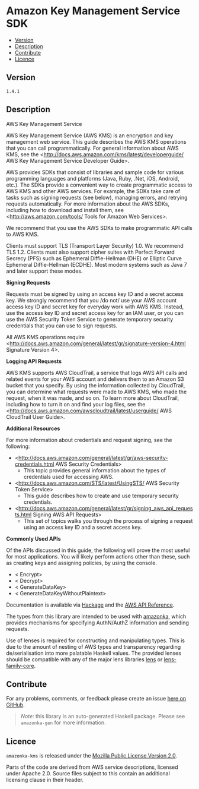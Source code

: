 # Amazon Key Management Service SDK

* [Version](#version)
* [Description](#description)
* [Contribute](#contribute)
* [Licence](#licence)


## Version

`1.4.1`


## Description

AWS Key Management Service

AWS Key Management Service (AWS KMS) is an encryption and key management
web service. This guide describes the AWS KMS operations that you can
call programmatically. For general information about AWS KMS, see the
<http://docs.aws.amazon.com/kms/latest/developerguide/ AWS Key Management Service Developer Guide>.

AWS provides SDKs that consist of libraries and sample code for various
programming languages and platforms (Java, Ruby, .Net, iOS, Android,
etc.). The SDKs provide a convenient way to create programmatic access
to AWS KMS and other AWS services. For example, the SDKs take care of
tasks such as signing requests (see below), managing errors, and
retrying requests automatically. For more information about the AWS
SDKs, including how to download and install them, see
<http://aws.amazon.com/tools/ Tools for Amazon Web Services>.

We recommend that you use the AWS SDKs to make programmatic API calls to
AWS KMS.

Clients must support TLS (Transport Layer Security) 1.0. We recommend
TLS 1.2. Clients must also support cipher suites with Perfect Forward
Secrecy (PFS) such as Ephemeral Diffie-Hellman (DHE) or Elliptic Curve
Ephemeral Diffie-Hellman (ECDHE). Most modern systems such as Java 7 and
later support these modes.

__Signing Requests__

Requests must be signed by using an access key ID and a secret access
key. We strongly recommend that you /do not/ use your AWS account access
key ID and secret key for everyday work with AWS KMS. Instead, use the
access key ID and secret access key for an IAM user, or you can use the
AWS Security Token Service to generate temporary security credentials
that you can use to sign requests.

All AWS KMS operations require
<http://docs.aws.amazon.com/general/latest/gr/signature-version-4.html Signature Version 4>.

__Logging API Requests__

AWS KMS supports AWS CloudTrail, a service that logs AWS API calls and
related events for your AWS account and delivers them to an Amazon S3
bucket that you specify. By using the information collected by
CloudTrail, you can determine what requests were made to AWS KMS, who
made the request, when it was made, and so on. To learn more about
CloudTrail, including how to turn it on and find your log files, see the
<http://docs.aws.amazon.com/awscloudtrail/latest/userguide/ AWS CloudTrail User Guide>.

__Additional Resources__

For more information about credentials and request signing, see the
following:

-   <http://docs.aws.amazon.com/general/latest/gr/aws-security-credentials.html AWS Security Credentials>
    - This topic provides general information about the types of
    credentials used for accessing AWS.
-   <http://docs.aws.amazon.com/STS/latest/UsingSTS/ AWS Security Token Service>
    - This guide describes how to create and use temporary security
    credentials.
-   <http://docs.aws.amazon.com/general/latest/gr/signing_aws_api_requests.html Signing AWS API Requests>
    - This set of topics walks you through the process of signing a
    request using an access key ID and a secret access key.

__Commonly Used APIs__

Of the APIs discussed in this guide, the following will prove the most
useful for most applications. You will likely perform actions other than
these, such as creating keys and assigning policies, by using the
console.

-   < Encrypt>
-   < Decrypt>
-   < GenerateDataKey>
-   < GenerateDataKeyWithoutPlaintext>

Documentation is available via [Hackage](http://hackage.haskell.org/package/amazonka-kms)
and the [AWS API Reference](https://aws.amazon.com/documentation/).

The types from this library are intended to be used with [amazonka](http://hackage.haskell.org/package/amazonka),
which provides mechanisms for specifying AuthN/AuthZ information and sending requests.

Use of lenses is required for constructing and manipulating types.
This is due to the amount of nesting of AWS types and transparency regarding
de/serialisation into more palatable Haskell values.
The provided lenses should be compatible with any of the major lens libraries
[lens](http://hackage.haskell.org/package/lens) or [lens-family-core](http://hackage.haskell.org/package/lens-family-core).

## Contribute

For any problems, comments, or feedback please create an issue [here on GitHub](https://github.com/brendanhay/amazonka/issues).

> _Note:_ this library is an auto-generated Haskell package. Please see `amazonka-gen` for more information.


## Licence

`amazonka-kms` is released under the [Mozilla Public License Version 2.0](http://www.mozilla.org/MPL/).

Parts of the code are derived from AWS service descriptions, licensed under Apache 2.0.
Source files subject to this contain an additional licensing clause in their header.
